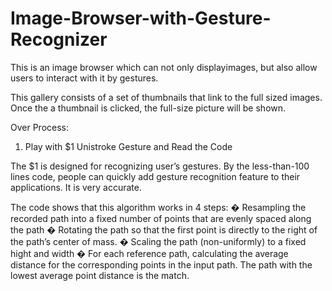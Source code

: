 Image-Browser-with-Gesture-Recognizer
=====================================

This is an image browser which can not only displayimages, but also allow users to interact with it by gestures.

This gallery consists of a set of thumbnails that link to the full sized images. Once the a thumbnail is clicked, the full-size picture will be shown.

Over Process:

1. Play with $1 Unistroke Gesture and Read the Code

The $1 is designed for recognizing user’s gestures. By the less-than-100 lines code, people can quickly add gesture recognition feature to their applications. It is very accurate.

The code shows that this algorithm works in 4 steps:
� Resampling the recorded path into a fixed number of points that are evenly
spaced along the path
� Rotating the path so that the first point is directly to the right of the path’s
center of mass.
� Scaling the path (non-uniformly) to a fixed hight and width
� For each reference path, calculating the average distance for the
corresponding points in the input path. The path with the lowest average
point distance is the match.
